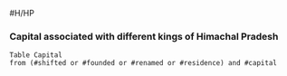 #H/HP 
### Capital associated with different kings of Himachal Pradesh
```dataview
Table Capital
from (#shifted or #founded or #renamed or #residence) and #capital 
```